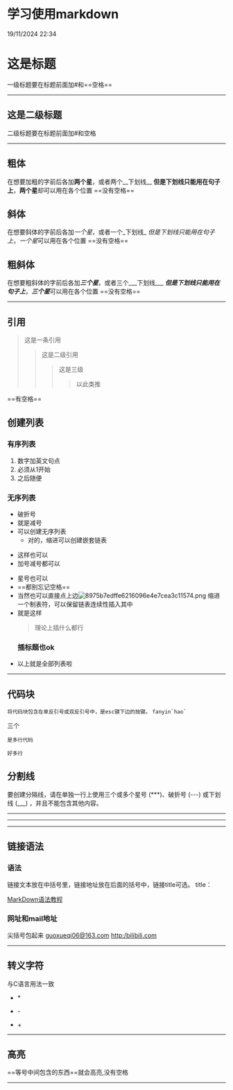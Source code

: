# 学习使用markdown
19/11/2024 22:34

# 这是标题

一级标题要在标题前面加#和==空格==

* * *

## 这是二级标题

二级标题要在标题前面加#和空格


* * *

## 粗体
在想要加粗的字前后各加**两个星**，或者两个__下划线__
__但是下划线只能用在句子上__，**两个星**却可以用在各个位置
==没有空格==

## 斜体
在想要斜体的字前后各加*一个星*，或者一个_下划线_
_但是下划线只能用在句子上_，*一个星*可以用在各个位置
==没有空格==

## 粗斜体
在想要粗斜体的字前后各加***三个星***，或者三个___下划线___
___但是下划线只能用在句子上___，***三个星***可以用在各个位置
==没有空格==
* * *

## 引用
>这是一条引用
>>这是二级引用
>>>这是三级
>>>>以此类推

==有空格==
## 创建列表
### 有序列表
1. 数字加英文句点
2. 必须从1开始
3. 之后随便
### 无序列表
-  破折号
- 就是减号
- 可以创建无序列表
  - 对的，缩进可以创建嵌套链表
+ 这样也可以
+ 加号减号都可以
* 星号也可以
* ==都别忘记空格==
* 当然也可以直接点上边![8975b7edffe6216096e4e7cea3c11574.png](:/0d207b0f3b8b450cab49397d970d8cfe)
	缩进一个制表符，可以保留链表连续性插入其中
* 就是这样
	>理论上插什么都行
	### 插标题也ok
* 以上就是全部列表啦

* * *

## 代码块
`将代码块包含在单反引号或双反引号中，是esc键下边的按键。`
``fanyin`hao` ``

三个
``` 
是多行代码

好多行
```


## 分割线
要创建分隔线，请在单独一行上使用三个或多个星号 (***)、破折号 (---) 或下划线 (___) ，并且不能包含其他内容。

***

---

___


## 链接语法
### 语法
链接文本放在中括号里，链接地址放在后面的括号中，链接title可选。
title：

[MarkDown语法教程](https://markdown.com.cn/ "通俗易懂的教程")

### 网址和mail地址
尖括号包起来
<guoxueqi06@163.com>
<http:/bilibili.com>
* * *

## 转义字符
与C语言用法一致
* \*
- \-
+ \+


* * *

## 高亮
 ==等号中间包含的东西==就会高亮,没有空格

---

